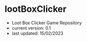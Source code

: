 # lootBoxClicker
- Loot Box Clicker Game Repository
- current version: 0.1
- last updated: 15/02/2023
